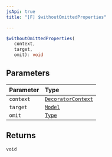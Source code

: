 ```yaml
---
jsApi: true
title: "[F] $withoutOmittedProperties"

---
```

```ts
$withoutOmittedProperties(
   context, 
   target, 
   omit): void
```

## Parameters

| Parameter | Type |
| :------ | :------ |
| `context` | [`DecoratorContext`](../interfaces/DecoratorContext.md) |
| `target` | [`Model`](../interfaces/Model.md) |
| `omit` | [`Type`](../type-aliases/Type.md) |

## Returns

`void`
